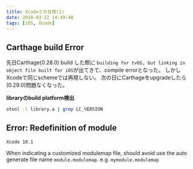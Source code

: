 ```yaml
---
title: Xcodeとの日常(1)
date: 2018-03-22 14:49:48
tags: [iOS, Xcode]
---
```


## Carthage build Error

先日Carthage(0.28.0) build した際に `building for tvOS, but linking in object file built for iOS`が出てきて、compile errorとなった。
しかしXcodeで同じschemeでは再現しない。
次の日にCarthageをupgradeしたら(0.29.0)問題なくなった。

__libraryのbuild platform検出__

```sh
otool -l library.a | grep LC_VERSION
```

## Error: Redefinition of module

`Xcode 10.1`

When indicating a customized modulemap file, should avoid use the auto generate file name `module.modulemap`. e.g. `mymodule.modulemap`
